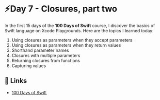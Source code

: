 # ⚡️Day 7 - Closures, part two

In the first 15 days of the **100 Days of Swift** course, I discover the basics of Swift language on Xcode Playgrounds. Here are the topics I learned today:

1. Using closures as parameters when they accept parameters
2. Using closures as parameters when they return values
3. Shorthand parameter names
4. Closures with multiple parameters
5. Returning closures from functions
6. Capturing values

## 🔗 Links
- [100 Days of Swift](https://www.hackingwithswift.com/100/7)
